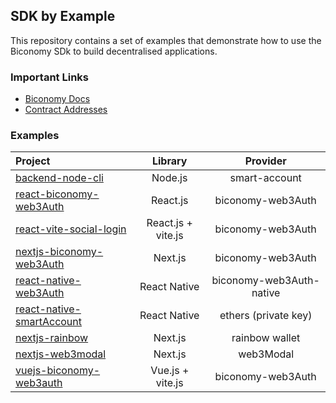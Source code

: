 ## SDK by Example

This repository contains a set of examples that demonstrate how to use the Biconomy SDk to build decentralised applications.

### Important Links

- [Biconomy Docs](https://docs.biconomy.io/sdk)
- [Contract Addresses](https://biconomy.gitbook.io/sdk/contracts/contract-addresses)

### Examples

| Project                                                 |      Library       |         Provider         |
| :------------------------------------------------------ | :----------------: | :----------------------: |
| [backend-node-cli](/backend-node)                       |      Node.js       |      smart-account       |
| [react-biconomy-web3Auth](/react-biconomy-web3Auth)     |      React.js      |    biconomy-web3Auth     |
| [react-vite-social-login](/react-vite-social-login)     | React.js + vite.js |    biconomy-web3Auth     |
| [nextjs-biconomy-web3Auth](/nextjs-biconomy-web3Auth)   |      Next.js       |    biconomy-web3Auth     |
| [react-native-web3Auth](/react-native-web3Auth)         |    React Native    | biconomy-web3Auth-native |
| [react-native-smartAccount](/react_native_smartAccount) |    React Native    |   ethers (private key)   |
| [nextjs-rainbow](/nextjs-rainbow)                       |      Next.js       |      rainbow wallet      |
| [nextjs-web3modal](/nextjs-web3modal)                   |      Next.js       |        web3Modal         |
| [vuejs-biconomy-web3auth](/vuejs-biconomy-web3auth)     |  Vue.js + vite.js  |    biconomy-web3Auth     |
